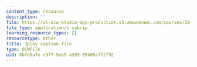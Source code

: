```yaml
---
content_type: resource
description: ''
file: https://ol-ocw-studio-app-production.s3.amazonaws.com/courses/18-06sc-linear-algebra-fall-2011/8bfd9a7ec9775ee9a39955b05c7f2f92_OsHY7ycgbaE.vtt
file_type: application/x-subrip
learning_resource_types: []
resourcetype: Other
title: 3play caption file
type: OCWFile
uid: 8bfd9a7e-c977-5ee9-a399-55b05c7f2f92
---
```

